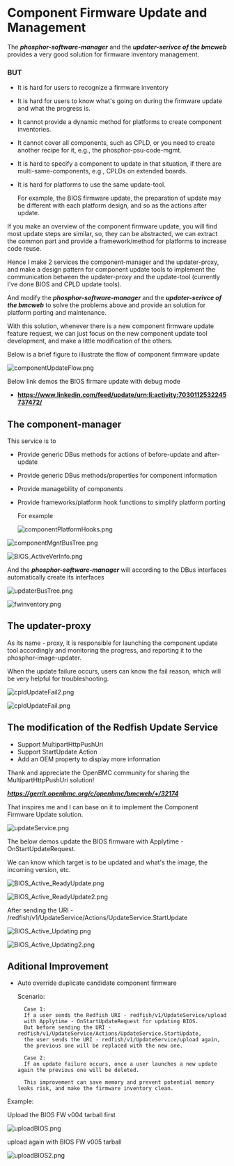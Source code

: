 # Component Firmware Update and Management

The ***phosphor-software-manager*** and the ***updater-serivce of the bmcweb*** provides a very good solution for firmware inventory management.

### **BUT** 
- It is hard for users to recognize a firmware inventory
- It is hard for users to know what's going on during the firmware update and what the progress is.
- It cannot provide a dynamic method for platforms to create component inventories.
- It cannot cover all components, such as CPLD,
  or you need to create another recipe for it, e.g., the phosphor-psu-code-mgmt.
- It is hard to specify a component to update in that situation, if there are multi-same-components,
  e.g., CPLDs on extended boards.
- It is hard for platforms to use the same update-tool.

    For example, the BIOS firmware update,
    the preparation of update may be different with each platform design,
    and so as the actions after update.


If you make an overview of the component firmware update, you will find most update steps are similar, so, they can be abstracted,
we can extract the common part and provide a framework/method for platforms to increase code reuse.

Hence I make 2 services the component-manager and the updater-proxy,
and make a design pattern for component update tools to implement the communication between the updater-proxy and the update-tool (currently I've done BIOS and CPLD update tools).

And modify the ***phosphor-software-manager*** and the ***updater-serivce of the bmcweb*** to solve the problems above and provide an solution for platform porting and maintenance.

With this solution, whenever there is a new component firmware update feature request, we can just focus on the new component update tool development, and make a little modification of the others.

Below is a brief figure to illustrate the flow of component firmware update

![componentUpdateFlow.png](figs/componentUpdateFlow.png)


Below link demos the BIOS firmare update with debug mode

- **https://www.linkedin.com/feed/update/urn:li:activity:7030112532245737472/**


## **The component-manager**
This service is to
- Provide generic DBus methods for actions of before-update and after-update
- Provide generic DBus methods/properties for component information
- Provide managebility of components
- Provide frameworks/platform hook functions to simplify platform porting

    For example

    ![componentPlatformHooks.png](figs/componentPlatformHooks.png)


![componentMgntBusTree.png](figs/componentMgntBusTree.png)

![BIOS_ActiveVerInfo.png](figs/BIOS_ActiveVerInfo.png)

And the ***phosphor-software-manager*** will according to the DBus interfaces automatically create its interfaces

![updaterBusTree.png](figs/updaterBusTree.png)

![fwinventory.png](figs/fwinventory.png)


## **The updater-proxy**

As its name - proxy, it is responsible for launching the component update tool accordingly and monitoring the progress, and reporting it to the phosphor-image-updater.

When the update failure occurs, users can know the fail reason, which will be very helpful for troubleshooting.

![cpldUpdateFail2.png](figs/cpldUpdateFail2.png)

![cpldUpdateFail.png](figs/cpldUpdateFail.png)


## **The modification of the Redfish Update Service**

- Support MultipartHttpPushUri
- Support StartUpdate Action
- Add an OEM property to display more information

Thank and appreciate the OpenBMC community for sharing the MultipartHttpPushUri solution!

***https://gerrit.openbmc.org/c/openbmc/bmcweb/+/32174***

That inspires me and I can base on it to implement the Component Firmware Update solution. 

![updateService.png](figs/updateService.png)

The below demos update the BIOS firmware with Applytime - OnStartUpdateRequest.

We can know which target is to be updated and what's the image, the incoming version, etc.

![BIOS_Active_ReadyUpdate.png](figs/BIOS_Active_ReadyUpdate.png)

![BIOS_Active_ReadyUpdate2.png](figs/BIOS_Active_ReadyUpdate2.png)

After sending the URI -
    /redfish/v1/UpdateService/Actions/UpdateService.StartUpdate

![BIOS_Active_Updating.png](figs/BIOS_Active_Updating.png)

![BIOS_Active_Updating2.png](figs/BIOS_Active_Updating2.png)



## **Aditional Improvement**

- Auto override duplicate candidate component firmware

    Scenario:

        Case 1:
        If a user sends the Redfish URI - redfish/v1/UpdateService/upload
        with Applytime - OnStartUpdateRequest for updating BIOS.
        But before sending the URI - redfish/v1/UpdateService/Actions/UpdateService.StartUpdate,
        the user sends the URI - redfish/v1/UpdateService/upload again,
        the previous one will be replaced with the new one.

        Case 2:
        If an update failure occurs, once a user launches a new update again the previous one will be deleted.

        This improvement can save memory and prevent potential memory leaks risk, and make the firmware inventory clean.

Example:

Upload the BIOS FW v004 tarball first 

![uploadBIOS.png](figs/uploadBIOS.png)

upload again with BIOS FW v005 tarball

![uploadBIOS2.png](figs/uploadBIOS2.png)


